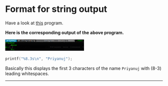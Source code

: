 # Format for string output

Have a look at [this](https://github.com/C0DER11101/CPrograms/blob/CProgramming/Basics/tests/FormatString2.c) program.


**Here is the corresponding output of the above program.**


<img src="https://github.com/C0DER11101/CPrograms/blob/CProgramming/Basics/tests/FormatString2_Output.png" width="50%" height="50%">


```c
printf("%8.3s\n", "Priyanuj");
```

Basically this displays the first 3 characters of the name `Priyanuj` with (8-3) leading whitespaces.


---
